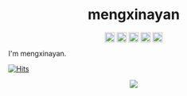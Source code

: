 
<!--
### Hi there 👋

**mengxinayan/mengxinayan** is a ✨ _special_ ✨ repository because its `README.md` (this file) appears on your GitHub profile.

Here are some ideas to get you started:

- 🔭 I’m currently working on ...
- 🌱 I’m currently learning ...
- 👯 I’m looking to collaborate on ...
- 🤔 I’m looking for help with ...
- 💬 Ask me about ...
- 📫 How to reach me: ...
- 😄 Pronouns: ...
- ⚡ Fun fact: ...
### Hi there 👋
### Some Repo
-->

<p align="center"> <h1 align="center"> mengxinayan </h1> </p>

<p align="center">
  <a href="https://github.com/mengxinayan" target="_blank"><img align="center" src="https://cdn.jsdelivr.net/npm/simple-icons@3.0.1/icons/github.svg" alt="Elangovan Sundar" height="20" width="20" /></a>
  <a href="https://www.linkedin.com/in/yanhoucs" target="_blank"><img align="center" src="https://cdn.jsdelivr.net/npm/simple-icons@3.0.1/icons/linkedin.svg" alt="Elangovan Sundar" height="20" width="20" /></a>
  <a href="https://mengxinayan.medium.com/" target="_blank"><img align="center" src="https://cdn.jsdelivr.net/npm/simple-icons@3.0.1/icons/medium.svg" alt="Elangovan Sundar" height="20" width="20" /></a>
  <a href="https://www.zhihu.com/people/meng-xin-a-yan" target="_blank"><img align="center" src="https://cdn.jsdelivr.net/npm/simple-icons@3.0.1/icons/zhihu.svg" alt="Elangovan Sundar" height="20" width="20" /></a> 
  <a href="https://raw.githubusercontent.com/mengxinayan/mengxinayan/main/pics/wechat_qrcode_mengxinayan.jpg" target="_blank"><img align="center" src="https://cdn.jsdelivr.net/npm/simple-icons@3.0.1/icons/wechat.svg" alt="Elangovan Sundar" height="20" width="20" /></a> 
</p>

I'm mengxinayan. 

[![Hits](https://hits.seeyoufarm.com/api/count/incr/badge.svg?url=https%3A%2F%2Fgithub.com%2Fmengxinayan&count_bg=%2379C83D&title_bg=%23555555&icon=github.svg&icon_color=%23E7E7E7&title=visitors&edge_flat=false)](https://hits.seeyoufarm.com)

<p align="center">  
  <a href="https://github.com/mengxinayan">
    <img align="center" src="https://github-readme-stats.anuraghazra1.vercel.app/api?username=mengxinayan&show_icons=true&include_all_commits=true&theme=buefy"/>
  </a>
</p>

<!-- 
<p align="center"> 
  <a href="https://github.com/mengxinayan">
    <img align="center" src="https://github-readme-stats.anuraghazra1.vercel.app/api/top-langs/?username=mengxinayan&layout=compact&theme=buefy" />
  </a>
</p> 
-->
